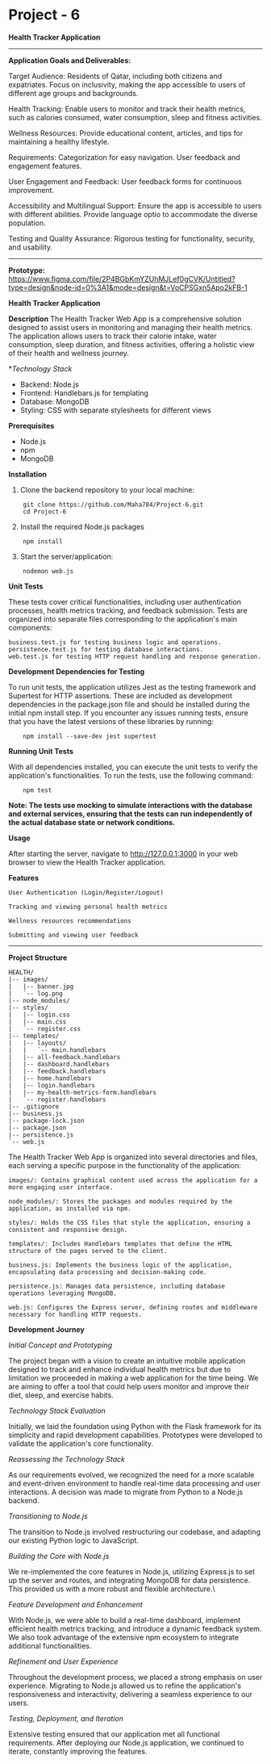 # Project - 6

**Health Tracker Application**

--------------------------------------------------------------------

**Application Goals and Deliverables:**

Target Audience:
  Residents of Qatar, including both citizens and expatriates.
  Focus on inclusivity, making the app accessible to users of different age groups and backgrounds.

Health Tracking:
    Enable users to monitor and track their health metrics, such as calories consumed, water consumption, sleep and fitness activities.

Wellness Resources:
    Provide educational content, articles, and tips for maintaining a healthy lifestyle.

  Requirements:
    Categorization for easy navigation.
    User feedback and engagement features.

User Engagement and Feedback:
    User feedback forms for continuous improvement.

Accessibility and Multilingual Support:
    Ensure the app is accessible to users with different abilities.
    Provide language optio to accommodate the diverse population.

Testing and Quality Assurance:
    Rigorous testing for functionality, security, and usability.

--------------------------------------------------------------------

**Prototype:**
https://www.figma.com/file/2P4BGbKmYZUhMJLef0gCVK/Untitled?type=design&node-id=0%3A1&mode=design&t=VoCPSGxn5Apo2kFB-1

**Health Tracker Application**

**Description**
The Health Tracker Web App is a comprehensive solution designed to assist users in monitoring and managing their health metrics. The application allows users to track their calorie intake, water consumption, sleep duration, and fitness activities, offering a holistic view of their health and wellness journey.

**Technology Stack*

- Backend: Node.js
- Frontend: Handlebars.js for templating
- Database: MongoDB
- Styling: CSS with separate stylesheets for different views

**Prerequisites**
- Node.js 
- npm 
- MongoDB 

**Installation**

1. Clone the backend repository to your local machine:
```
    git clone https://github.com/Maha784/Project-6.git
    cd Project-6
```
2. Install the required Node.js packages
```
    npm install
```
3. Start the server/application:

```
    nodemon web.js
```
**Unit Tests**

These tests cover critical functionalities, including user authentication processes, health metrics tracking, and feedback submission.
Tests are organized into separate files corresponding to the application's main components:

    business.test.js for testing business logic and operations.
    persistence.test.js for testing database interactions.
    web.test.js for testing HTTP request handling and response generation.
    
**Development Dependencies for Testing**

To run unit tests, the application utilizes Jest as the testing framework and Supertest for HTTP assertions. These are included as development dependencies in the package.json file and should be installed during the initial npm install step. If you encounter any issues running tests, ensure that you have the latest versions of these libraries by running:

```
    npm install --save-dev jest supertest
```

**Running Unit Tests**

With all dependencies installed, you can execute the unit tests to verify the application's functionalities. To run the tests, use the following command:

```
    npm test
```

**Note: The tests use mocking to simulate interactions with the database and external services, ensuring that the tests can run independently of the actual database state or network conditions.**


**Usage**

After starting the server, navigate to http://127.0.0.1:3000 in your web browser to view the Health Tracker application.


**Features**

    User Authentication (Login/Register/Logout)
    
    Tracking and viewing personal health metrics
    
    Wellness resources recommendations
    
    Submitting and viewing user feedback
    

--------------------------------------------------------------------

**Project Structure**

    HEALTH/
    |-- images/
    |   |-- banner.jpg
    |   `-- log.png
    |-- node_modules/
    |-- styles/
    |   |-- login.css
    |   |-- main.css
    |   `-- register.css
    |-- templates/
    |   |-- layouts/
    |   |   `-- main.handlebars
    |   |-- all-feedback.handlebars
    |   |-- dashboard.handlebars
    |   |-- feedback.handlebars
    |   |-- home.handlebars
    |   |-- login.handlebars
    |   |-- my-health-metrics-form.handlebars
    |   `-- register.handlebars
    |-- .gitignore
    |-- business.js
    |-- package-lock.json
    |-- package.json
    |-- persistence.js
    `-- web.js

The Health Tracker Web App is organized into several directories and files, each serving a specific purpose in the functionality of the application:

    images/: Contains graphical content used across the application for a more engaging user interface.

    node_modules/: Stores the packages and modules required by the application, as installed via npm.

    styles/: Holds the CSS files that style the application, ensuring a consistent and responsive design.

    templates/: Includes Handlebars templates that define the HTML structure of the pages served to the client.

    business.js: Implements the business logic of the application, encapsulating data processing and decision-making code.

    persistence.js: Manages data persistence, including database operations leveraging MongoDB.

    web.js: Configures the Express server, defining routes and middleware necessary for handling HTTP requests.



**Development Journey**

*Initial Concept and Prototyping*

The project began with a vision to create an intuitive mobile application designed to track and
enhance individual health metrics but due to limitation we proceeded in making a web application for the time being. We are aiming to offer a tool that could help users monitor and improve their diet, sleep, and exercise habits.
  
*Technology Stack Evaluation*

Initially, we laid the foundation using Python with the Flask framework for its simplicity and rapid development capabilities. Prototypes were developed to validate the application's core functionality.

*Reassessing the Technology Stack*

As our requirements evolved, we recognized the need for a more scalable and event-driven environment to handle real-time data processing and user interactions. A decision was made to migrate from Python to a Node.js backend.

*Transitioning to Node.js*

The transition to Node.js involved restructuring our codebase, and adapting our existing Python logic to JavaScript. 

*Building the Core with Node.js*

We re-implemented the core features in Node.js, utilizing Express.js to set up the server and routes, and integrating MongoDB for data persistence. This provided us with a more robust and flexible architecture.\

*Feature Development and Enhancement*

With Node.js, we were able to build a real-time dashboard, implement efficient health metrics tracking, and introduce a dynamic feedback system. We also took advantage of the extensive npm ecosystem to integrate additional functionalities.

*Refinement and User Experience*

Throughout the development process, we placed a strong emphasis on user experience. Migrating to Node.js allowed us to refine the application's responsiveness and interactivity, delivering a seamless experience to our users.

*Testing, Deployment, and Iteration*

Extensive testing ensured that our application met all functional requirements. After deploying our Node.js application, we continued to iterate, constantly improving the features.




